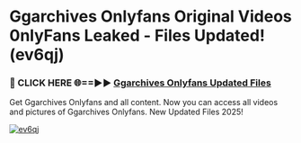 # Ggarchives Onlyfans Original Videos 0nlyFans Leaked - Files Updated! (ev6qj)

<h3>🔴 CLICK HERE 🌐==►► <a href="https://tinyurl.com/x26r9saj" rel="nofollow">Ggarchives Onlyfans Updated Files</a></h3>

Get Ggarchives Onlyfans and all content. Now you can access all videos and pictures of Ggarchives Onlyfans. New Updated Files 2025!

[![ev6qj](https://i.imgur.com/LkgZPqh.gif)](https://tinyurl.com/x26r9saj)
